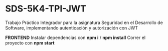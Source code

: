 # SDS-5K4-TPI-JWT
Trabajo Práctico Integrador para la asignatura Seguridad en el Desarrollo de Software, implementando autenticación y autorización con JWT

**FRONTEND**
  Instalar dependencias con **npm i** / **npm install**
  Correr el proyecto con **npm start**
